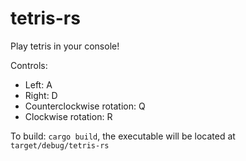 # tetris-rs
Play tetris in your console!

Controls:
- Left: A
- Right: D
- Counterclockwise rotation: Q
- Clockwise rotation: R

To build: `cargo build`, the executable will be located at `target/debug/tetris-rs`
